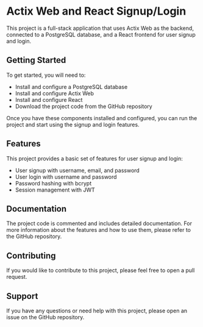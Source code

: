 
# Actix Web and React Signup/Login

This project is a full-stack application that uses Actix Web as the backend, connected to a PostgreSQL database, and a React frontend for user signup and login.

## Getting Started

To get started, you will need to:

- Install and configure a PostgreSQL database
- Install and configure Actix Web
- Install and configure React
- Download the project code from the GitHub repository

Once you have these components installed and configured, you can run the project and start using the signup and login features.

## Features

This project provides a basic set of features for user signup and login:

- User signup with username, email, and password
- User login with username and password
- Password hashing with bcrypt
- Session management with JWT

## Documentation

The project code is commented and includes detailed documentation. For more information about the features and how to use them, please refer to the GitHub repository.

## Contributing

If you would like to contribute to this project, please feel free to open a pull request.

## Support

If you have any questions or need help with this project, please open an issue on the GitHub repository.
